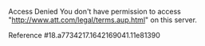 Access Denied
You don't have permission to access "http://www.att.com/legal/terms.aup.html" on this server.

Reference #18.a7734217.1642169041.11e81390